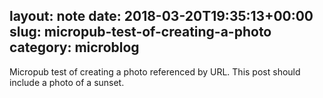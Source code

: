 layout: note
date: 2018-03-20T19:35:13+00:00
slug: micropub-test-of-creating-a-photo
category: microblog
---
Micropub test of creating a photo referenced by URL. This post should include a photo of a sunset.

